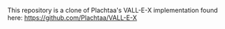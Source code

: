 This repository is a clone of Plachtaa's VALL-E-X implementation found here:
https://github.com/Plachtaa/VALL-E-X
